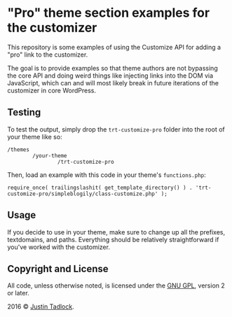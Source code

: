 # "Pro" theme section examples for the customizer

This repository is some examples of using the Customize API for adding a "pro" link to the customizer.  

The goal is to provide examples so that theme authors are not bypassing the core API and doing weird things like injecting links into the DOM via JavaScript, which can and will most likely break in future iterations of the customizer in core WordPress.

## Testing

To test the output, simply drop the `trt-customize-pro` folder into the root of your theme like so:

```
/themes
        /your-theme
                /trt-customize-pro
```

Then, load an example with this code in your theme's `functions.php`:

```
require_once( trailingslashit( get_template_directory() ) . 'trt-customize-pro/simpleblogily/class-customize.php' );
```

## Usage

If you decide to use in your theme, make sure to change up all the prefixes, textdomains, and paths.  Everything should be relatively straightforward if you've worked with the customizer.

## Copyright and License

All code, unless otherwise noted, is licensed under the [GNU GPL](http://www.gnu.org/licenses/old-licenses/gpl-2.0.html), version 2 or later.

2016 &copy; [Justin Tadlock](http://justintadlock.com).

